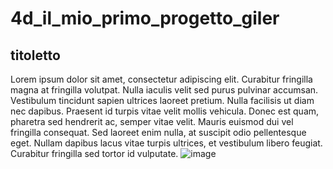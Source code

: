 # 4d_il_mio_primo_progetto_giler
## titoletto ##
Lorem ipsum dolor sit amet, consectetur adipiscing elit. Curabitur fringilla magna at fringilla volutpat. Nulla iaculis velit sed purus pulvinar accumsan. Vestibulum tincidunt sapien ultrices laoreet pretium. Nulla facilisis ut diam nec dapibus. Praesent id turpis vitae velit mollis vehicula. Donec est quam, pharetra sed hendrerit ac, semper vitae velit. Mauris euismod dui vel fringilla consequat. Sed laoreet enim nulla, at suscipit odio pellentesque eget. Nullam dapibus lacus vitae turpis ultrices, et vestibulum libero feugiat. Curabitur fringilla sed tortor id vulputate.
![image](https://user-images.githubusercontent.com/92913202/138869136-06fc16dd-f739-4341-80a4-94ac070ee687.png)
